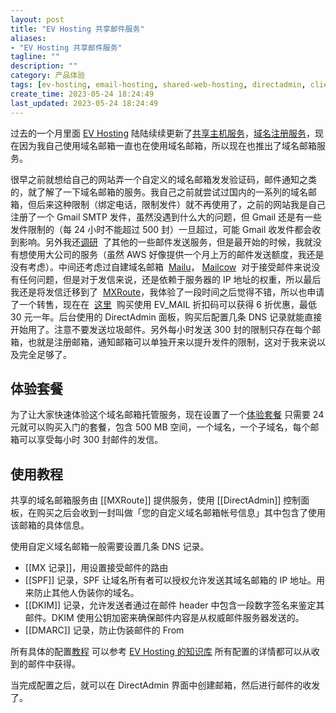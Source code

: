 ```yaml
---
layout: post
title: "EV Hosting 共享邮件服务"
aliases:
- "EV Hosting 共享邮件服务"
tagline: ""
description: ""
category: 产品体验
tags: [ev-hosting, email-hosting, shared-web-hosting, directadmin, clientexec, ]
create_time: 2023-05-24 18:24:49
last_updated: 2023-05-24 18:24:49
---
```


过去的一个月里面 [EV Hosting](https://client.einverne.info) 陆陆续续更新了[共享主机服务](/post/2023/04/introducing-ev-hosting.html)，[域名注册服务](/post/2023/05/ev-hosting-domain-registrar.html)，现在因为我自己使用域名邮箱一直也在使用域名邮箱，所以现在也推出了域名邮箱服务。

很早之前就想给自己的网站弄一个自定义的域名邮箱发发验证码，邮件通知之类的，就了解了一下域名邮箱的服务。我自己之前就尝试过国内的一系列的域名邮箱，但后来这种限制（绑定电话，限制发件）就不再使用了，之前的网站我是自己注册了一个 Gmail SMTP 发件，虽然没遇到什么大的问题，但 Gmail 还是有一些发件限制的（每 24 小时不能超过 500 封）一旦超过，可能 Gmail 收发件都会收到影响。另外我还[调研](https://blog.einverne.info/post/2017/07/email-services-collection.html)  了其他的一些邮件发送服务，但是最开始的时候，我就没有想使用大公司的服务（虽然 AWS 好像提供一个月上万的邮件发送额度，我还是没有考虑）。中间还考虑过自建域名邮箱  [Mailu](https://blog.einverne.info/post/2021/07/email-server-mailu.html)， [Mailcow](https://blog.einverne.info/post/2022/04/mailcow-email-server.html)  对于接受邮件来说没有任何问题，但是对于发信来说，还是依赖于服务器的 IP 地址的权重，所以最后我还是将发信迁移到了  [MXRoute](https://blog.einverne.info/post/2023/03/mxroute-usage.html)，我体验了一段时间之后觉得不错，所以也申请了一个转售，现在在  [这里](https://client.einverne.info/order.php?step=1&productGroup=9)  购买使用 EV_MAIL 折扣码可以获得 6 折优惠，最低 30 元一年。后台使用的 DirectAdmin 面板，购买后配置几条 DNS 记录就能直接开始用了。注意不要发送垃圾邮件。另外每小时发送 300 封的限制只存在每个邮箱，也就是注册邮箱，通知邮箱可以单独开来以提升发件的限制，这对于我来说以及完全足够了。

## 体验套餐

为了让大家快速体验这个域名邮箱托管服务，现在设置了一个[体验套餐](https://client.einverne.info/order.php?step=1&productGroup=9&product=46) 只需要 24 元就可以购买入门的套餐，包含 500 MB 空间，一个域名，一个子域名，每个邮箱可以享受每小时 300 封邮件的发信。

## 使用教程

共享的域名邮箱服务由 [[MXRoute]] 提供服务，使用 [[DirectAdmin]] 控制面板，在购买之后会收到一封叫做「您的自定义域名邮箱帐号信息」其中包含了使用该邮箱的具体信息。

使用自定义域名邮箱一般需要设置几条 DNS 记录。

- [[MX 记录]]，用设置接受邮件的路由
- [[SPF]] 记录，SPF 让域名所有者可以授权允许发送其域名邮箱的 IP 地址。用来防止其他人伪装你的域名。
- [[DKIM]] 记录，允许发送者通过在邮件 header 中包含一段数字签名来鉴定其邮件。DKIM 使用公钥加密来确保邮件内容是从权威邮件服务器发送的。
- [[DMARC]] 记录，防止伪装邮件的 From

所有具体的配置[教程](https://client.einverne.info/index.php?fuse=knowledgebase&controller=articles&view=article&articleId=20) 可以参考 [EV Hosting 的知识库](https://client.einverne.info/index.php?fuse=knowledgebase&controller=articles&view=article&articleId=20) 所有配置的详情都可以从收到的邮件中获得。

当完成配置之后，就可以在 DirectAdmin 界面中创建邮箱，然后进行邮件的收发了。
